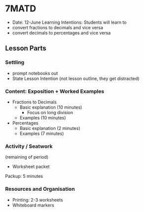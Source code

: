 # 7MATD
* Date: 12-June
Learning Intentions: Students will learn to
* convert fractions to decimals and vice versa
* convert decimals to percentages and vice versa


## Lesson Parts
### Settling
* prompt notebooks out
* State Lesson Intention (not lesson outline, they get distracted)

### Content: Exposition + Worked Examples
* Fractions to Decimals
	* Basic explanation (10 minutes)
		* Focus on long division
	* Examples (10 minutes)
* Percentages
	* Basic explanation (2 minutes)
	* Examples (7 minutes)

### Activity / Seatwork
(remaining of period)
* Worksheet packet

Packup: 5 minutes

### Resources and Organisation
* Printing: 2-3 worksheets
* Whiteboard markers
